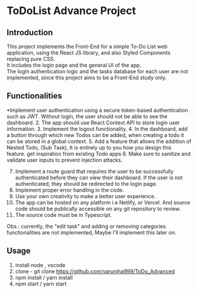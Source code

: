 # ToDoList Advance Project
## Introduction
This project implements the Front-End for a simple To-Do List web application, using the React JS library, and also Styled Components replacing pure CSS.<br/>
It includes the login page and the general UI of the app. <br/>
The login authentication logic and the tasks database for each user are not implemented, since this project aims to be a Front-End study only.





## Functionalities
•Implement user authentication using a secure token-based authentication
such as JWT. Without login, the user should not be able to see the dashboard.
2. The app should use React Context API to store login user information.
3. Implement the logout functionality.
4. In the dashboard, add a button through which new Todos can be added,
when creating a todo it can be stored in a global context.
5. Add a feature that allows the addition of Nested Todo, (Sub Task), It is
entirely up to you how you design this feature. get inspiration from existing
Todo apps
6. Make sure to sanitize and validate user inputs to prevent injection attacks.

7. Implement a route guard that requires the user to be successfully
authenticated before they can view their dashboard. If the user is not
authenticated, they should be redirected to the login page.
8. Implement proper error handling in the code.
9. Use your own creativity to make a better user experience.
10. The app can be hosted on any platform i.e Netlify, or Vercel. And source
code should be publically accessible on any git repository to review.
11. The source code must be in Typescript.


Obs.: currently, the "edit task" and adding or removing categories functionalities are not implemented,  Maybe I'll implement this later on.

## Usage

1. install node , vscode
2. clone - git clone https://github.com/varunjha999/ToDo_Advanced
3. npm install /  yarn install
4. npm start / yarn start 





